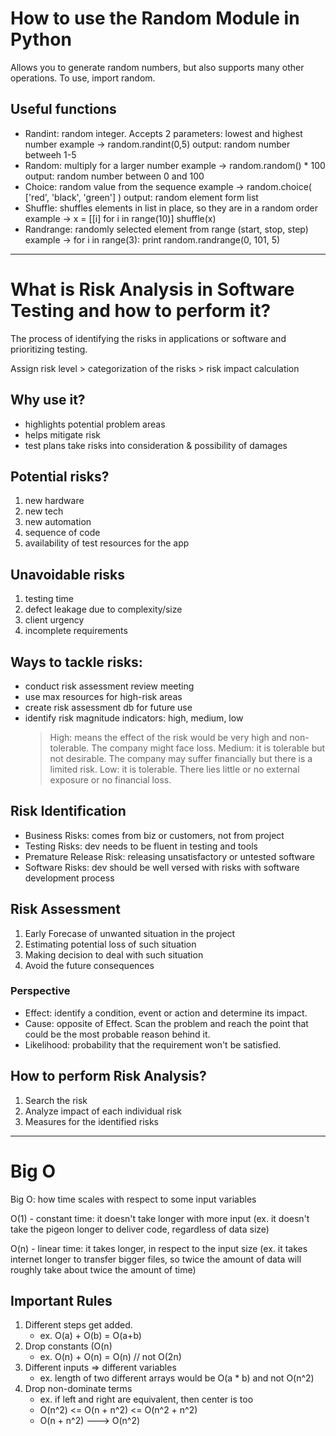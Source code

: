 # How to use the Random Module in Python
Allows you to generate random numbers, but also supports many other operations.
To use, import random.

## Useful functions
- Randint: random integer. Accepts 2 parameters: lowest and highest number 
  example -> random.randint(0,5)
  output: random number betweeh 1-5
- Random: multiply for a larger number 
  example -> random.random() * 100
  output: random number between 0 and 100
- Choice: random value from the sequence 
  example -> random.choice( ['red', 'black', 'green'] )
  output: random element form list
- Shuffle: shuffles elements in list in place, so they are in a random order 
  example -> x = [[i] for i in range(10)]
             shuffle(x)
- Randrange: randomly selected element from range (start, stop, step)
  example -> for i in range(3):
             print random.randrange(0, 101, 5)
-----
# What is Risk Analysis in Software Testing and how to perform it?
The process of identifying the risks in applications or software and prioritizing testing. 

Assign risk level > categorization of the risks > risk impact calculation

## Why use it?
- highlights potential problem areas
- helps mitigate risk
- test plans take risks into consideration & possibility of damages

## Potential risks?
1. new hardware
2. new tech
3. new automation
4. sequence of code
5. availability of test resources for the app

## Unavoidable risks
1. testing time
2. defect leakage due to complexity/size
3. client urgency
4. incomplete requirements

## Ways to tackle risks:
- conduct risk assessment review meeting 
- use max resources for high-risk areas
- create risk assessment db for future use
- identify risk magnitude indicators: high, medium, low
  > High: means the effect of the risk would be very high and non-tolerable. The company might face loss.
  > Medium: it is tolerable but not desirable. The company may suffer financially but there is a limited risk.
  > Low: it is tolerable. There lies little or no external exposure or no financial loss.

## Risk Identification
- Business Risks: comes from biz or customers, not from project
- Testing Risks: dev needs to be fluent in testing and tools
- Premature Release Risk: releasing unsatisfactory or untested software
- Software Risks: dev should be well versed with risks with software development process

## Risk Assessment
1. Early Forecase of unwanted situation in the project
2. Estimating potential loss of such situation
3. Making decision to deal with such situation
4. Avoid the future consequences

### Perspective
- Effect: identify a condition, event or action and determine its impact.
- Cause: opposite of Effect. Scan the problem and reach the point that could be the most probable reason behind it. 
- Likelihood: probability that the requirement won't be satisfied.

## How to perform Risk Analysis?
1. Search the risk
2. Analyze impact of each individual risk
3. Measures for the identified risks

-----
# Big O 
Big O: how time scales with respect to some input variables

O(1) - constant time: it doesn't take longer with more input (ex. it doesn't take the pigeon longer to deliver code, regardless of data size)

O(n) - linear time: it takes longer, in respect to the input size (ex. it takes internet longer to transfer bigger files, so twice the amount of data will roughly take about twice the amount of time)

## Important Rules
1. Different steps get added. 
    - ex. O(a) + O(b) = O(a+b)
2. Drop constants (O(n)
    - ex. O(n) + O(n) = O(n) // not O(2n)
3. Different inputs => different variables
    - ex. length of two different arrays would be O(a * b) and not O(n^2)
4. Drop non-dominate terms
    - ex. if left and right are equivalent, then center is too
    - O(n^2) <= O(n + n^2) <= O(n^2 + n^2)
    - O(n + n^2) ---> O(n^2)